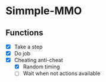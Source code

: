 # Simmple-MMO

## Functions

- [x] Take a step
- [x] Do job
- [x] Cheating anti-cheat
  - [x] Random timing
  - [ ] Wait when not actions available
